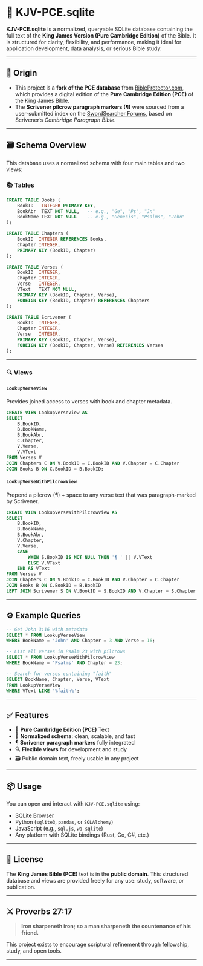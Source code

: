 # 📖 KJV-PCE.sqlite

**KJV-PCE.sqlite** is a normalized, queryable SQLite database containing the full text of the **King James Version (Pure Cambridge Edition)** of the Bible. It is structured for clarity, flexibility, and performance, making it ideal for application development, data analysis, or serious Bible study.

---

## 🧬 Origin

- This project is a **fork of the PCE database** from [BibleProtector.com](https://www.bibleprotector.com/), which provides a digital edition of the **Pure Cambridge Edition (PCE)** of the King James Bible.
- The **Scrivener pilcrow paragraph markers (¶)** were sourced from a user-submitted index on the [SwordSearcher Forums](https://forums.swordsearcher.com/threads/pilcrow-index-for-kjv-module.4486/), based on Scrivener’s *Cambridge Paragraph Bible*.

---

## 🗃️ Schema Overview

This database uses a normalized schema with four main tables and two views:

### 📚 Tables

```sql
CREATE TABLE Books (
    BookID   INTEGER PRIMARY KEY,
    BookAbr  TEXT NOT NULL,   -- e.g., "Ge", "Ps", "Jn"
    BookName TEXT NOT NULL    -- e.g., "Genesis", "Psalms", "John"
);

CREATE TABLE Chapters (
    BookID  INTEGER REFERENCES Books,
    Chapter INTEGER,
    PRIMARY KEY (BookID, Chapter)
);

CREATE TABLE Verses (
    BookID  INTEGER,
    Chapter INTEGER,
    Verse   INTEGER,
    VText   TEXT NOT NULL,
    PRIMARY KEY (BookID, Chapter, Verse),
    FOREIGN KEY (BookID, Chapter) REFERENCES Chapters
);

CREATE TABLE Scrivener (
    BookID  INTEGER,
    Chapter INTEGER,
    Verse   INTEGER,
    PRIMARY KEY (BookID, Chapter, Verse),
    FOREIGN KEY (BookID, Chapter, Verse) REFERENCES Verses
);
```

---

### 🔍 Views

#### `LookupVerseView`

Provides joined access to verses with book and chapter metadata.

```sql
CREATE VIEW LookupVerseView AS
SELECT
    B.BookID,
    B.BookName,
    B.BookAbr,
    C.Chapter,
    V.Verse,
    V.VText
FROM Verses V
JOIN Chapters C ON V.BookID = C.BookID AND V.Chapter = C.Chapter
JOIN Books B ON C.BookID = B.BookID;
```

#### `LookupVerseWithPilcrowView`

Prepend a pilcrow (¶) + space to any verse text that was paragraph-marked by Scrivener.

```sql
CREATE VIEW LookupVerseWithPilcrowView AS
SELECT
    B.BookID,
    B.BookName,
    B.BookAbr,
    V.Chapter,
    V.Verse,
    CASE
        WHEN S.BookID IS NOT NULL THEN '¶ ' || V.VText
        ELSE V.VText
    END AS VText
FROM Verses V
JOIN Chapters C ON V.BookID = C.BookID AND V.Chapter = C.Chapter
JOIN Books B ON C.BookID = B.BookID
LEFT JOIN Scrivener S ON V.BookID = S.BookID AND V.Chapter = S.Chapter AND V.Verse = S.Verse;
```

---

## ⚙️ Example Queries

```sql
-- Get John 3:16 with metadata
SELECT * FROM LookupVerseView
WHERE BookName = 'John' AND Chapter = 3 AND Verse = 16;

-- List all verses in Psalm 23 with pilcrows
SELECT * FROM LookupVerseWithPilcrowView
WHERE BookName = 'Psalms' AND Chapter = 23;

-- Search for verses containing "faith"
SELECT BookName, Chapter, Verse, VText
FROM LookupVerseView
WHERE VText LIKE '%faith%';
```

---

## ✅ Features

- 📜 **Pure Cambridge Edition (PCE)** Text
- 🧱 **Normalized schema**: clean, scalable, and fast
- ¶ **Scrivener paragraph markers** fully integrated
- 🔍 **Flexible views** for development and study
- 🗃️ Public domain text, freely usable in any project

---

## 📦 Usage

You can open and interact with `KJV-PCE.sqlite` using:

- [SQLite Browser](https://sqlitebrowser.org/)
- Python (`sqlite3`, `pandas`, or `SQLAlchemy`)
- JavaScript (e.g., `sql.js`, `wa-sqlite`)
- Any platform with SQLite bindings (Rust, Go, C#, etc.)

---

## 📜 License

The **King James Bible (PCE)** text is in the **public domain**. This structured database and views are provided freely for any use: study, software, or publication.

---

## ⚔️ Proverbs 27:17

> **Iron sharpeneth iron; so a man sharpeneth the countenance of his friend.**

This project exists to encourage scriptural refinement through fellowship, study, and open tools.

---
